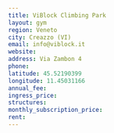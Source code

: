 ```yaml
---
title: ViBlock Climbing Park
layout: gym
region: Veneto
city: Creazzo (VI)
email: info@viblock.it
website: 
address: Via Zambon 4
phone: 
latitude: 45.52190399
longitude: 11.45031166
annual_fee: 
ingress_price: 
structures: 
monthly_subscription_price: 
rent: 
---
```


